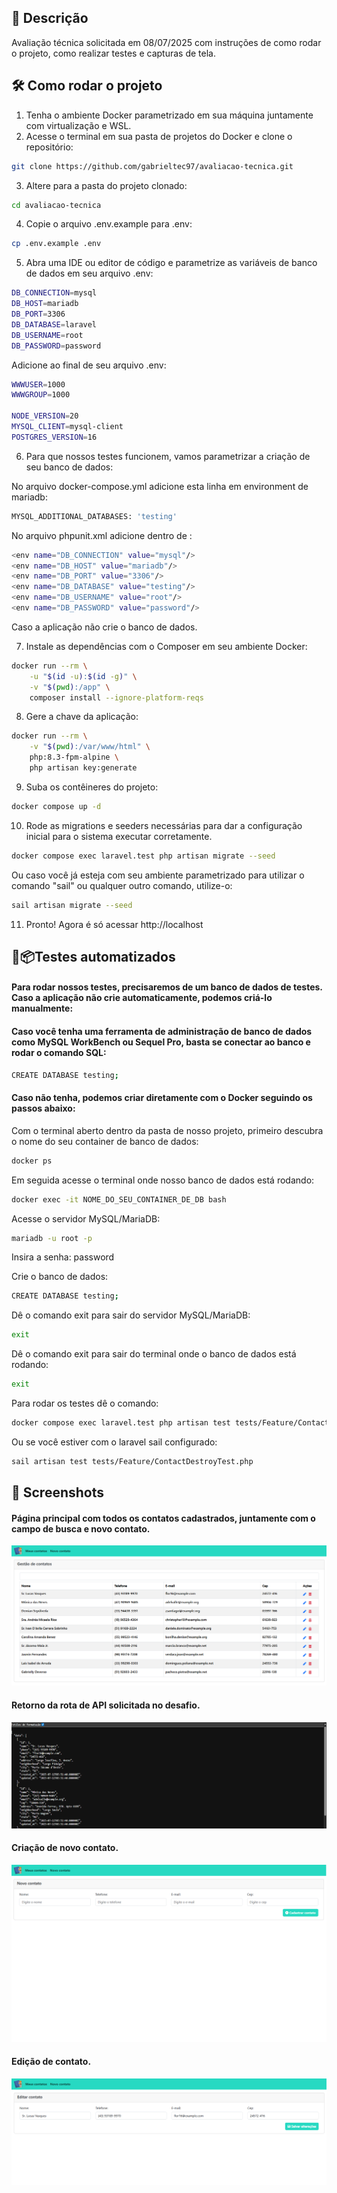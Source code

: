 ## 📘 Descrição

Avaliação técnica solicitada em 08/07/2025 com instruções de como rodar o projeto, como realizar testes e capturas de tela.

## 🛠️ Como rodar o projeto

1. Tenha o ambiente Docker parametrizado em sua máquina juntamente com virtualização e WSL.
2. Acesse o terminal em sua pasta de projetos do Docker e clone o repositório:
```bash
git clone https://github.com/gabrieltec97/avaliacao-tecnica.git
```
3. Altere para a pasta do projeto clonado:
```bash
cd avaliacao-tecnica
```
4. Copie o arquivo .env.example para .env:
```bash
cp .env.example .env
```
5. Abra uma IDE ou editor de código e parametrize as variáveis de banco de dados em seu arquivo .env:
```bash
DB_CONNECTION=mysql
DB_HOST=mariadb
DB_PORT=3306
DB_DATABASE=laravel
DB_USERNAME=root
DB_PASSWORD=password
```

Adicione ao final de seu arquivo .env:
```bash
WWWUSER=1000
WWWGROUP=1000

NODE_VERSION=20
MYSQL_CLIENT=mysql-client
POSTGRES_VERSION=16
```

6. Para que nossos testes funcionem, vamos parametrizar a criação de seu banco de dados:

No arquivo docker-compose.yml adicione esta linha em environment de mariadb:
```bash
MYSQL_ADDITIONAL_DATABASES: 'testing'
```

No arquivo phpunit.xml adicione dentro de <php>:
```bash
<env name="DB_CONNECTION" value="mysql"/>    
<env name="DB_HOST" value="mariadb"/>         
<env name="DB_PORT" value="3306"/>          
<env name="DB_DATABASE" value="testing"/>    
<env name="DB_USERNAME" value="root"/>       
<env name="DB_PASSWORD" value="password"/>   
```

Caso a aplicação não crie o banco de dados.

7. Instale as dependências com o Composer em seu ambiente Docker:
```bash
docker run --rm \
    -u "$(id -u):$(id -g)" \
    -v "$(pwd):/app" \
    composer install --ignore-platform-reqs
```
8. Gere a chave da aplicação:
```bash
docker run --rm \
    -v "$(pwd):/var/www/html" \
    php:8.3-fpm-alpine \
    php artisan key:generate
```
9. Suba os contêineres do projeto:
```bash
docker compose up -d
```

10. Rode as migrations e seeders necessárias para dar a configuração inicial para o sistema executar corretamente.
```bash
docker compose exec laravel.test php artisan migrate --seed
```
Ou caso você já esteja com seu ambiente parametrizado para utilizar o comando "sail" ou qualquer outro comando, utilize-o:
```bash
sail artisan migrate --seed
```
11. Pronto! Agora é só acessar http://localhost


## 🔧📦Testes automatizados

<h4>Para rodar nossos testes, precisaremos de um banco de dados de testes. Caso a aplicação não crie automaticamente, podemos criá-lo manualmente:</h4>

<h4>Caso você tenha uma ferramenta de administração de banco de dados como MySQL WorkBench ou Sequel Pro, basta se conectar ao banco e rodar o comando SQL:</h4>

```bash
CREATE DATABASE testing;
```

<h4>Caso não tenha, podemos criar diretamente com o Docker seguindo os passos abaixo:</h4>

<p>Com o terminal aberto dentro da pasta de nosso projeto, primeiro descubra o nome do seu container de banco de dados:</p>

```bash
docker ps
```

<p>Em seguida acesse o terminal onde nosso banco de dados está rodando:</p>

```bash
docker exec -it NOME_DO_SEU_CONTAINER_DE_DB bash
```

<p>Acesse o servidor MySQL/MariaDB:</p>

```bash
mariadb -u root -p
```

<p>Insira a senha: password</p>

<p>Crie o banco de dados:</p>

```bash
CREATE DATABASE testing;
```

<p>Dê o comando exit para sair do servidor MySQL/MariaDB:</p>

```bash
exit
```

<p>Dê o comando exit para sair do terminal onde o banco de dados está rodando:</p>

```bash
exit
```

Para rodar os testes dê o comando:
```bash
docker compose exec laravel.test php artisan test tests/Feature/ContactDestroyTest.php
```

Ou se você estiver com o laravel sail configurado:

```bash
sail artisan test tests/Feature/ContactDestroyTest.php
```
## 📸 Screenshots

<h4>Página principal com todos os contatos cadastrados, juntamente com o campo de busca e novo contato.</h4>

![Dashboard](assets/index.png)

<h4>Retorno da rota de API solicitada no desafio.</h4>

![Dashboard](assets/api.png)

<h4>Criação de novo contato.</h4>

![Dashboard](assets/novo-contato.png)

<h4>Edição de contato.</h4>

![Dashboard](assets/editar-contato.png)


